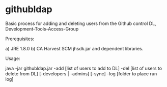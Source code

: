 # githubldap
Basic process for adding and deleting users from the Github control DL, Development-Tools-Access-Group

Prerequisites:

a) JRE 1.8.0
b) CA Harvest SCM jhsdk.jar and dependent libraries.

Usage:

java -jar githubldap.jar -add [list of users to add to DL] -del [list of users to delete from DL]
                         [-developers | -admins]
                         [-sync]
                         -log [folder to place run log]
